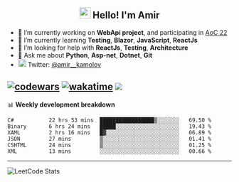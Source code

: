 <h2 align="center"><img src="https://media.giphy.com/media/hvRJCLFzcasrR4ia7z/giphy.gif" width="25px"> Hello! I'm Amir</h2>

- 🔭 I’m currently working on **WebApi project**, and participating in [AoC 22](https://adventofcode.com/)
- 🌱 I’m currently learning **Testing**, **Blazor**, **JavaScript**, **ReactJs**
- 🤔 I’m looking for help with **ReactJs**, **Testing**, **Architecture**
- 💬 Ask me about **Python**, **Asp-net**, **Dotnet**, **Git**
- <img alt="Amir Kamolov | Twitter" width="18px" src="https://raw.githubusercontent.com/peterthehan/peterthehan/master/assets/twitter.svg" /> Twitter: [@amir__kamolov](https://twitter.com/amir__kamolov)

[![codewars](https://www.codewars.com/users/Kamolov%20Amir/badges/micro)](https://www.codewars.com/users/Kamolov%20Amir)
[![wakatime](https://wakatime.com/badge/user/12da36de-2fca-4ef2-bb44-ec10c4750b61.svg)](https://wakatime.com/@12da36de-2fca-4ef2-bb44-ec10c4750b61)
![](https://komarev.com/ghpvc/?username=Amir0715&style=flat-square)
---

📊 **Weekly development breakdown**
<!--START_SECTION:waka-->

```text
C#           22 hrs 53 mins  █████████████████▒░░░░░░░   69.50 %
Binary       6 hrs 24 mins   █████░░░░░░░░░░░░░░░░░░░░   19.43 %
XAML         2 hrs 16 mins   █▓░░░░░░░░░░░░░░░░░░░░░░░   06.89 %
JSON         27 mins         ▒░░░░░░░░░░░░░░░░░░░░░░░░   01.41 %
CSHTML       24 mins         ▒░░░░░░░░░░░░░░░░░░░░░░░░   01.25 %
XML          13 mins         ░░░░░░░░░░░░░░░░░░░░░░░░░   00.66 %
```

<!--END_SECTION:waka-->

---

![LeetCode Stats](https://leetcard.jacoblin.cool/Amir0715?theme=dark&font=Noto%20Sans%20Mono&ext=heatmap)
